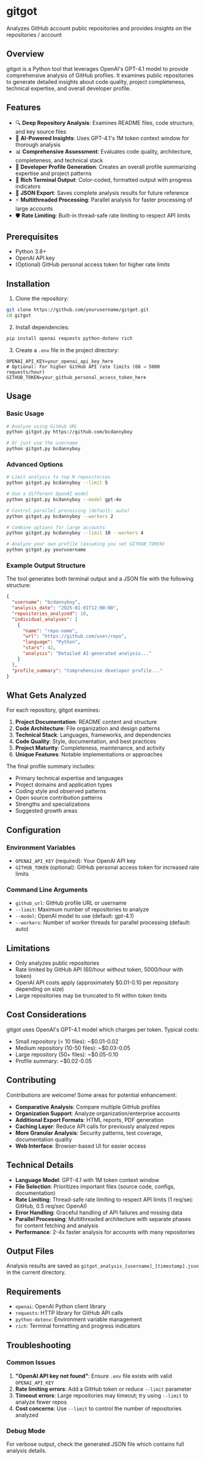 # gitgot

Analyzes GitHub account public repositories and provides insights on the repositories / account

## Overview

gitgot is a Python tool that leverages OpenAI's GPT-4.1 model to provide comprehensive analysis of GitHub profiles. It examines public repositories to generate detailed insights about code quality, project completeness, technical expertise, and overall developer profile.

## Features

- 🔍 **Deep Repository Analysis**: Examines README files, code structure, and key source files
- 🤖 **AI-Powered Insights**: Uses GPT-4.1's 1M token context window for thorough analysis
- 📊 **Comprehensive Assessment**: Evaluates code quality, architecture, completeness, and technical stack
- 👤 **Developer Profile Generation**: Creates an overall profile summarizing expertise and project patterns
- 🎨 **Rich Terminal Output**: Color-coded, formatted output with progress indicators
- 💾 **JSON Export**: Saves complete analysis results for future reference
- ⚡ **Multithreaded Processing**: Parallel analysis for faster processing of large accounts
- 🛡️ **Rate Limiting**: Built-in thread-safe rate limiting to respect API limits

## Prerequisites

- Python 3.8+
- OpenAI API key
- (Optional) GitHub personal access token for higher rate limits

## Installation

1. Clone the repository:
```bash
git clone https://github.com/yourusername/gitgot.git
cd gitgot
```

2. Install dependencies:
```bash
pip install openai requests python-dotenv rich
```

3. Create a `.env` file in the project directory:
```env
OPENAI_API_KEY=your_openai_api_key_here
# Optional: For higher GitHub API rate limits (60 → 5000 requests/hour)
GITHUB_TOKEN=your_github_personal_access_token_here
```

## Usage

### Basic Usage
```bash
# Analyze using GitHub URL
python gitgot.py https://github.com/bcdannyboy

# Or just use the username
python gitgot.py bcdannyboy
```

### Advanced Options
```bash
# Limit analysis to top N repositories
python gitgot.py bcdannyboy --limit 5

# Use a different OpenAI model
python gitgot.py bcdannyboy --model gpt-4o

# Control parallel processing (default: auto)
python gitgot.py bcdannyboy --workers 2

# Combine options for large accounts
python gitgot.py bcdannyboy --limit 10 --workers 4

# Analyze your own profile (assuming you set GITHUB_TOKEN)
python gitgot.py yourusername
```

### Example Output Structure

The tool generates both terminal output and a JSON file with the following structure:

```json
{
  "username": "bcdannyboy",
  "analysis_date": "2025-01-01T12:00:00",
  "repositories_analyzed": 10,
  "individual_analyses": [
    {
      "name": "repo-name",
      "url": "https://github.com/user/repo",
      "language": "Python",
      "stars": 42,
      "analysis": "Detailed AI-generated analysis..."
    }
  ],
  "profile_summary": "Comprehensive developer profile..."
}
```

## What Gets Analyzed

For each repository, gitgot examines:

1. **Project Documentation**: README content and structure
2. **Code Architecture**: File organization and design patterns
3. **Technical Stack**: Languages, frameworks, and dependencies
4. **Code Quality**: Style, documentation, and best practices
5. **Project Maturity**: Completeness, maintenance, and activity
6. **Unique Features**: Notable implementations or approaches

The final profile summary includes:

- Primary technical expertise and languages
- Project domains and application types
- Coding style and observed patterns
- Open source contribution patterns
- Strengths and specializations
- Suggested growth areas

## Configuration

### Environment Variables

- `OPENAI_API_KEY` (required): Your OpenAI API key
- `GITHUB_TOKEN` (optional): GitHub personal access token for increased rate limits

### Command Line Arguments

- `github_url`: GitHub profile URL or username
- `--limit`: Maximum number of repositories to analyze
- `--model`: OpenAI model to use (default: gpt-4.1)
- `--workers`: Number of worker threads for parallel processing (default: auto)

## Limitations

- Only analyzes public repositories
- Rate limited by GitHub API (60/hour without token, 5000/hour with token)
- OpenAI API costs apply (approximately $0.01-0.10 per repository depending on size)
- Large repositories may be truncated to fit within token limits

## Cost Considerations

gitgot uses OpenAI's GPT-4.1 model which charges per token. Typical costs:
- Small repository (< 10 files): ~$0.01-0.02
- Medium repository (10-50 files): ~$0.03-0.05
- Large repository (50+ files): ~$0.05-0.10
- Profile summary: ~$0.02-0.05

## Contributing

Contributions are welcome! Some areas for potential enhancement:

- **Comparative Analysis**: Compare multiple GitHub profiles
- **Organization Support**: Analyze organization/enterprise accounts
- **Additional Export Formats**: HTML reports, PDF generation
- **Caching Layer**: Reduce API calls for previously analyzed repos
- **More Granular Analysis**: Security patterns, test coverage, documentation quality
- **Web Interface**: Browser-based UI for easier access

## Technical Details

- **Language Model**: GPT-4.1 with 1M token context window
- **File Selection**: Prioritizes important files (source code, configs, documentation)
- **Rate Limiting**: Thread-safe rate limiting to respect API limits (1 req/sec GitHub, 0.5 req/sec OpenAI)
- **Error Handling**: Graceful handling of API failures and missing data
- **Parallel Processing**: Multithreaded architecture with separate phases for content fetching and analysis
- **Performance**: 2-4x faster analysis for accounts with many repositories

## Output Files

Analysis results are saved as `gitgot_analysis_[username]_[timestamp].json` in the current directory.

## Requirements

- `openai`: OpenAI Python client library
- `requests`: HTTP library for GitHub API calls
- `python-dotenv`: Environment variable management
- `rich`: Terminal formatting and progress indicators

## Troubleshooting

### Common Issues

1. **"OpenAI API key not found"**: Ensure `.env` file exists with valid `OPENAI_API_KEY`
2. **Rate limiting errors**: Add a GitHub token or reduce `--limit` parameter
3. **Timeout errors**: Large repositories may timeout; try using `--limit` to analyze fewer repos
4. **Cost concerns**: Use `--limit` to control the number of repositories analyzed

### Debug Mode

For verbose output, check the generated JSON file which contains full analysis details.
